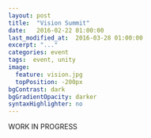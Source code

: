 ```yaml
---
layout: post
title:  "Vision Summit"
date:   2016-02-22 01:00:00
last_modified_at:  2016-03-28 01:00:00
excerpt: "..."
categories: event
tags:  event, unity
image:
  feature: vision.jpg
  topPosition: -200px
bgContrast: dark
bgGradientOpacity: darker
syntaxHighlighter: no
---
```


WORK IN PROGRESS